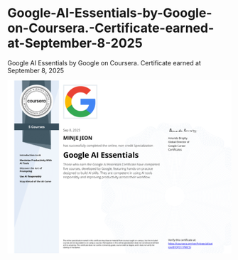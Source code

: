 # Google-AI-Essentials-by-Google-on-Coursera.-Certificate-earned-at-September-8-2025
Google AI Essentials by Google on Coursera. Certificate earned at September 8, 2025
<center><img src="misc/Google.AI.ES.JMJ.2025.png" width="750" style="center"></center>
&nbsp;
